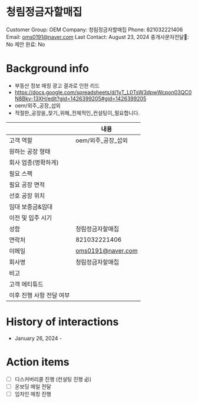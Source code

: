 # 청림정금자할매집

Customer Group: OEM
Company: 청림정금자할매집
Phone: 821032221406
Email: oms0191@naver.com
Last Contact: August 23, 2024
중개사문자전달📩: No
제안 완료: No

# Background info

- 부동산 정보 매칭 광고 결과로 인한 리드
- https://docs.google.com/spreadsheets/d/1yT_L0TsW3dpwWcpon03QC0N8Bky-13XH/edit?gid=1426399205#gid=1426399205
- oem/외주_공장_섭외
- 적절한_공장을_찾기_위해_전체적인_컨설팅이_필요합니다.

|  | 내용 |
| --- | --- |
| 고객 역할 | oem/외주_공장_섭외 |
| 원하는 공장 형태 |  |
| 회사 업종(명확하게) |  |
| 필요 스펙 |  |
| 필요 공장 면적 |  |
| 선호 공장 위치 |  |
| 임대 보증금&임대 |  |
| 이전 및 입주 시기  |  |
| 성함 | 청림정금자할매집 |
| 연락처 | 821032221406 |
| 이메일 | [oms0191@naver.com](mailto:oms0191@naver.com) |
| 회사명 | 청림정금자할매집 |
| 비고 |  |
| 고객 에티튜드 |  |
| 이후 진행 사항 전달 여부 |  |

# History of interactions

- January 26, 2024 -

# Action items

- [ ]  디스커버리콜 진행 (컨설팅 진행 必)
- [ ]  온보딩 메일 전달
- [ ]  임차인 매칭 진행